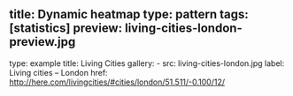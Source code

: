 title: Dynamic heatmap
type: pattern
tags: [statistics]
preview: living-cities-london-preview.jpg
---
type: example
title: Living Cities
gallery:
    - src: living-cities-london.jpg
      label: Living cities – London
      href: http://here.com/livingcities/#cities/london/51.511/-0.100/12/
    
